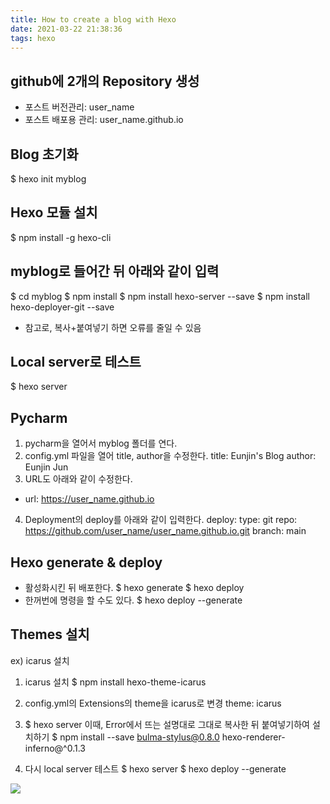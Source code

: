 ```yaml
---
title: How to create a blog with Hexo
date: 2021-03-22 21:38:36
tags: hexo
---
```

## github에 2개의 Repository 생성
- 포스트 버전관리: user_name 
- 포스트 배포용 관리: user_name.github.io

## Blog 초기화 
$ hexo init myblog

## Hexo 모듈 설치
$ npm install -g hexo-cli

## myblog로 들어간 뒤 아래와 같이 입력
$ cd myblog
$ npm install
$ npm install hexo-server --save
$ npm install hexo-deployer-git --save
- 참고로, 복사+붙여넣기 하면 오류를 줄일 수 있음

## Local server로 테스트
$ hexo server

## Pycharm
1) pycharm을 열어서 myblog 폴더를 연다.
2) config.yml 파일을 열어 title, author을 수정한다.
title: Eunjin's Blog
author: Eunjin Jun
3) URL도 아래와 같이 수정한다.
- url: https://user_name.github.io
4) Deployment의 deploy를 아래와 같이 입력한다.
deploy:
  type: git
  repo: https://github.com/user_name/user_name.github.io.git
  branch: main
   
## Hexo generate & deploy
- 활성화시킨 뒤 배포한다. 
$ hexo generate 
$ hexo deploy
- 한꺼번에 명령을 할 수도 있다.
$ hexo deploy --generate
  
## Themes 설치
ex) icarus 설치
1) icarus 설치
$ npm install hexo-theme-icarus
   
2) config.yml의 Extensions의 theme을 icarus로 변경
theme: icarus
   
3) $ hexo server
이때, Error에서 뜨는 설명대로 그대로 복사한 뒤 붙여넣기하여 설치하기
$ npm install --save bulma-stylus@0.8.0 hexo-renderer-inferno@^0.1.3

4) 다시 local server 테스트
$ hexo server
$ hexo deploy --generate

![](/images/blog_image.png)